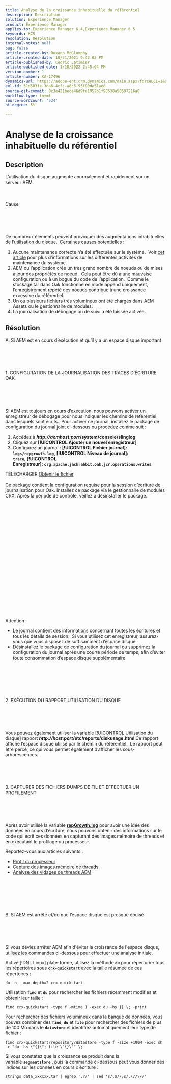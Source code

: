 ```yaml
---
title: Analyse de la croissance inhabituelle du référentiel
description: Description
solution: Experience Manager
product: Experience Manager
applies-to: Experience Manager 6.4,Experience Manager 6.5
keywords: KCS
resolution: Resolution
internal-notes: null
bug: false
article-created-by: Roxann McGlumphy
article-created-date: 10/21/2021 9:42:02 PM
article-published-by: Cedric Latimier
article-published-date: 1/18/2022 2:45:04 PM
version-number: 1
article-number: KA-17496
dynamics-url: https://adobe-ent.crm.dynamics.com/main.aspx?forceUCI=1&pagetype=entityrecord&etn=knowledgearticle&id=6654cfb6-b732-ec11-b6e5-000d3a5ba97a
exl-id: 51d503fe-3da6-4cfc-a8c5-95f80da51ae8
source-git-commit: 0c3e421beca46d9fe1952b1f98538a50697216a0
workflow-type: tm+mt
source-wordcount: '534'
ht-degree: 5%

---
```


# Analyse de la croissance inhabituelle du référentiel

## Description


L’utilisation du disque augmente anormalement et rapidement sur un serveur AEM.
<br><br><br><br>Cause<br><br><br><br><br><br>
De nombreux éléments peuvent provoquer des augmentations inhabituelles de l’utilisation du disque.  Certaines causes potentielles :

1. Aucune maintenance correcte n’a été effectuée sur le système.  Voir [cet article](https://helpx.adobe.com/fr/experience-manager/kb/AEM6-Maintenance-Guide.html) pour plus d’informations sur les différentes activités de maintenance du système.
2. AEM ou l’application crée un très grand nombre de noeuds ou de mises à jour des propriétés de noeud.  Cela peut être dû à une mauvaise configuration ou à un bogue du code de l’application.  Comme le stockage tar dans Oak fonctionne en mode append uniquement, l’enregistrement répété des noeuds contribue à une croissance excessive du référentiel.
3. Un ou plusieurs fichiers très volumineux ont été chargés dans AEM Assets ou le gestionnaire de modules.
4. La journalisation de débogage ou de suivi a été laissée activée.



## Résolution

A. Si AEM est en cours d’exécution et qu’il y a un espace disque important<br><br><br><br> <br><br>1. CONFIGURATION DE LA JOURNALISATION DES TRACES D’ÉCRITURE OAK<br><br><br><br> <br><br>Si AEM est toujours en cours d’exécution, nous pouvons activer un enregistreur de débogage pour nous indiquer les chemins de référentiel dans lesquels sont écrits.  Pour activer ce journal, installez le package de configuration du journal joint ci-dessous ou procédez comme suit :
1. Accédez à <b>*http://aemhost:port*/system/console/slinglog</b>
2. Cliquez sur <b>[!UICONTROL Ajouter un nouvel enregistreur]</b>
3. Configurez un journal : <b>[!UICONTROL Fichier journal]: `logs/repgrowth.log`</b>, <b>[!UICONTROL Niveau de journal]: `trace`</b>, <b>[!UICONTROL Enregistreur]:</b> <b>`org.apache.jackrabbit.oak.jcr.operations.writes`</b>


TÉLÉCHARGER
[Obtenir le fichier](https://helpx.adobe.com/content/dam/help/en/experience-manager/kb/analyze-unusual-repository-growth/jcr:content/main-pars/download/log_repository_growth-1.zip "log_repository_Growth-1.zip") <br><br>Ce package contient la configuration requise pour la session d’écriture de journalisation pour Oak. Installez ce package via le gestionnaire de modules CRX. Après la période de contrôle, veillez à désinstaller le package.<br><br><br><br><br><br><br><br> <br><br><br><br><br><br> <br><br><br><br><br><br><br><br><br>
Attention :

- Le journal contient des informations concernant toutes les écritures et tous les détails de session.  Si vous utilisez cet enregistreur, assurez-vous que vous disposez de suffisamment d’espace disque.
- Désinstallez le package de configuration du journal ou supprimez la configuration du journal après une courte période de temps, afin d’éviter toute consommation d’espace disque supplémentaire.



<br><br><br><br> <br><br>2. EXÉCUTION DU RAPPORT UTILISATION DU DISQUE<br><br><br><br> <br><br>
Vous pouvez également utiliser la variable [!UICONTROL Utilisation du disque] rapport <b>*http://host:port*/etc/reports/diskusage.html</b>.Ce rapport affiche l’espace disque utilisé par le chemin du référentiel.  Le rapport peut être percé, ce qui vous permet également d’afficher les sous-arborescences.
<br><br><br><br> <br><br>3. CAPTURER DES FICHIERS DUMPS DE FIL ET EFFECTUER UN PROFILEMENT<br><br><br><br> <br><br>
Après avoir utilisé la variable <b>[repGrowth.log](https://helpx.adobe.com/experience-manager/kb/analyze-unusual-repository-growth.html#repgrowth)</b> pour avoir une idée des données en cours d’écriture, nous pouvons obtenir des informations sur le code qui écrit ces données en capturant des images mémoire de threads et en exécutant le profilage du processeur.

Reportez-vous aux articles suivants :

- [Profil du processeur](https://helpx.adobe.com/experience-manager/kb/AnalyzeUsingBuiltInProfiler.html)
- [Capture des images mémoire de threads](https://helpx.adobe.com/experience-manager/kb/TakeThreadDump.html)
- [Analyse des vidages de threads AEM](https://helpx.adobe.com/fr/experience-manager/kb/thread-dump-analysis.html)

<br><br><br><br> <br><br>B. Si AEM est arrêté et/ou que l’espace disque est presque épuisé<br><br><br><br> <br><br>
Si vous deviez arrêter AEM afin d&#39;éviter la croissance de l&#39;espace disque, utilisez les commandes ci-dessous pour effectuer une analyse initiale.

Activé [!DNL Linux] plate-forme, utilisez la méthode <b>`du`</b> pour répertorier tous les répertoires sous <b>`crx-quickstart`</b> avec la taille résumée de ces répertoires :

`du -h --max-depth=2 crx-quickstart`

Utilisation <b>`find`</b> et <b>`du`</b> pour rechercher les fichiers récemment modifiés et obtenir leur taille :

`find crx-quickstart -type f -mtime 1 -exec du -hs {} \; -print`

Pour rechercher des fichiers volumineux dans la banque de données, vous pouvez combiner des <b>`find`</b>, <b>`du`</b> et <b>`file`</b> pour rechercher des fichiers de plus de 100 Mo dans le <b>`datastore`</b> et identifiez automatiquement leur type de fichier :

`find crx-quickstart/repository/datastore -type f -size +100M -exec sh -c "du -hs \"{}\"; file \"{}\"" \;`

Si vous constatez que la croissance se produit dans la variable <b>`segmentstore`</b> , puis la commande ci-dessous peut vous donner des indices sur les données en cours d’écriture :

`strings data_xxxxxx.tar | egrep '.?/' | sed 's/.$//;s/.\//\//'`
